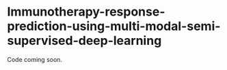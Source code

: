# Immunotherapy-response-prediction-using-multi-modal-semi-supervised-deep-learning
Code coming soon.
